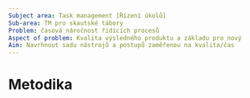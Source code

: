 ```yaml
---
Subject area: Task management [Řízení úkolů]
Sub-area: TM pro skautské tábory
Problem: časová náročnost řídících procesů
Aspect of problem: Kvalita výsledného produktu a základu pro nový
Aim: Navrhnout sadu nástrojů a postupů zaměřenou na kvalita/čas
---
```


# Metodika